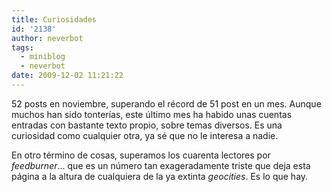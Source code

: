 ```yaml
---
title: Curiosidades
id: '2138'
author: neverbot
tags:
  - miniblog
  - neverbot
date: 2009-12-02 11:21:22
---
```


52 posts en noviembre, superando el récord de 51 post en un mes. Aunque muchos han sido tonterías, este último mes ha habido unas cuentas entradas con bastante texto propio, sobre temas diversos. Es una curiosidad como cualquier otra, ya sé que no le interesa a nadie.

En otro término de cosas, superamos los cuarenta lectores por _feedburner_... que es un número tan exageradamente triste que deja esta página a la altura de cualquiera de la ya extinta _geocities_. Es lo que hay.
